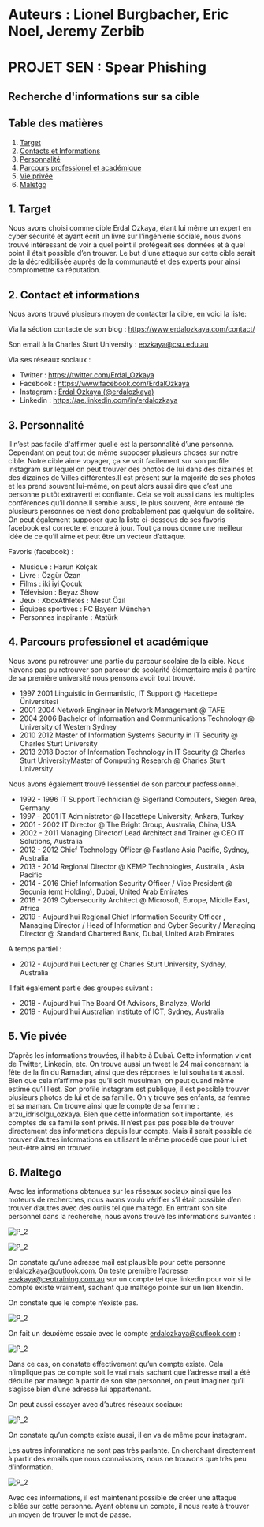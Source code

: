 # Auteurs : Lionel Burgbacher, Eric Noel, Jeremy Zerbib

# PROJET SEN : Spear Phishing

## Recherche d'informations sur sa cible

## Table des matières 

1. [ Target ](#target)
2. [ Contacts et Informations ](#candi)
3. [ Personnalité ](#perso)
4. [ Parcours professionel et académique ](#parc)
5. [ Vie privée ](#vp)
6. [ Maletgo ](#malt)

<a name="target"></a>

## 1. Target

Nous avons choisi comme cible Erdal Ozkaya, étant lui même un expert en cyber sécurité et ayant écrit un livre sur l'ingénierie sociale, nous avons trouvé intéressant de voir à quel point il protégeait ses données et à quel point il était possible d’en trouver. Le but d'une attaque sur cette cible  serait de la décrédibilisée auprès de la communauté et des experts pour ainsi compromettre sa réputation.

<a name="candi"></a>

## 2. Contact et informations

Nous avons trouvé plusieurs moyen de contacter la cible, en voici la liste:

Via la séction contacte de son blog : https://www.erdalozkaya.com/contact/

Son email à la Charles Sturt University : eozkaya@csu.edu.au

Via ses réseaux sociaux :

- Twitter : https://twitter.com/Erdal_Ozkaya
- Facebook : https://www.facebook.com/ErdalOzkaya
- Instagram : [Erdal Ozkaya (@erdalozkaya)](https://www.instagram.com/erdalozkaya/)
- Linkedin : https://ae.linkedin.com/in/erdalozkaya

<a name="perso"></a>
## 3. Personnalité

Il n’est pas facile d'affirmer quelle est la personnalité d’une personne. Cependant on peut tout de même supposer plusieurs choses sur notre cible. Notre cible aime voyager, ça se voit facilement sur son profile instagram sur lequel on peut trouver des photos de lui dans des dizaines et des dizaines de Villes différentes.Il est présent sur la majorité de ses photos et les prend souvent lui-même, on peut alors aussi dire que c’est une personne plutôt extraverti et confiante. Cela se voit aussi dans les multiples conférences qu’il donne.Il semble aussi, le plus souvent, être entouré de plusieurs personnes ce n’est donc probablement pas quelqu’un de solitaire. On peut également supposer que la liste ci-dessous de ses favoris facebook est correcte et encore à jour. Tout ça nous donne une meilleur idée de ce qu’il aime et peut être un vecteur d’attaque. 

Favoris (facebook) :

- Musique : Harun Kolçak
- Livre : Özgür Özan
- Films : iki iyi Çocuk
- Télévision : Beyaz Show
- Jeux : XboxAthlètes : Mesut Özil
- Équipes sportives : FC Bayern München
- Personnes inspirante : Atatürk

<a name="parc"></a>
## 4. Parcours professionel et académique

Nous avons pu retrouver une partie du parcour scolaire de la cible. Nous n’avons pas pu retrouver son parcour de scolarité élémentaire mais à partire de sa première université nous pensons avoir tout trouvé.

- 1997 2001 Linguistic in Germanistic, IT Support @ Hacettepe Üniversitesi
- 2001 2004 Network Engineer in Network Management @ TAFE
- 2004 2006 Bachelor of Information and Communications Technology @ University of Western Sydney
- 2010 2012 Master of Information Systems Security in IT Security @ Charles Sturt University
- 2013 2018 Doctor of Information Technology in IT Security @ Charles Sturt UniversityMaster of Computing Research @ Charles Sturt University

Nous avons également trouvé l’essentiel de son parcour professionnel.
- 1992 - 1996 IT Support Technician @ Sigerland Computers, Siegen Area, Germany
- 1997 - 2001 IT Administrator @ Hacettepe University, Ankara, Turkey
- 2001 - 2002 IT Director @ The Bright Group, Australia, China, USA
- 2002 - 2011 Managing Director/ Lead Architect and Trainer @ CEO IT Solutions, Australia
- 2012 - 2012 Chief Technology Officer @ Fastlane Asia Pacific, Sydney, Australia
- 2013 - 2014 Regional Director @ KEMP Technologies, Australia , Asia Pacific
- 2014 - 2016 Chief Information Security Officer / Vice President @ Secunia (emt Holding), Dubai, United Arab Emirates
- 2016 - 2019 Cybersecurity Architect @ Microsoft, Europe, Middle East, Africa
- 2019 - Aujourd’hui Regional Chief Information Security Officer , Managing Director / Head of Information and Cyber Security / Managing Director @ Standard Chartered Bank, Dubai, United Arab Emirates

A temps partiel :
- 2012 - Aujourd’hui Lecturer @ Charles Sturt University, Sydney, Australia

Il fait également partie des groupes suivant :
- 2018 - Aujourd’hui The Board Of Advisors, Binalyze, World
- 2019 - Aujourd’hui Australian Institute of ICT, Sydney, Australia

<a name="vp"></a>
## 5. Vie pivée

D’après les informations trouvées, il habite à Dubaï. Cette information vient de Twitter, Linkedin, etc. On trouve aussi un tweet le 24 mai concernant la fête de la fin du Ramadan, ainsi que des réponses le lui souhaitant aussi. Bien que cela n’affirme pas qu’il soit musulman, on peut quand même estimé qu’il l’est. 
Son profile instagram est publique, il est possible trouver plusieurs photos de lui et de sa famille. On y trouve ses enfants, sa femme et sa maman. On trouve ainsi que le compte de sa femme : arzu_idrisolgu_ozkaya. Bien que cette information soit importante, les comptes de sa famille sont privés. Il n’est pas pas possible de trouver directement des informations depuis leur compte. Mais il serait possible de trouver d’autres informations en utilisant le même procédé que pour lui et peut-être ainsi en trouver.

<a name="malt"></a>
## 6. Maltego

Avec les informations obtenues sur les réseaux sociaux ainsi que les moteurs de recherches, nous avons voulu vérifier s’il était possible d’en trouver d’autres avec des outils tel que maltego. 
En entrant son site personnel dans la recherche, nous avons trouvé les informations suivantes : 

![P_2](assets/m1.png)

![P_2](assets/m2.png)

On constate qu’une adresse mail est plausible pour cette personne [erdalozkaya@outlook.com](mailto:erdalozkaya@outlook.com). On teste première l’adresse [eozkaya@ceotraining.com.au](mailto:eozkaya@ceotraining.com.au) sur un compte tel que linkedin pour voir si le compte existe vraiment, sachant que maltego pointe sur un lien likendin. 

On constate que le compte n’existe pas. 

![P_2](assets/m3.png)

On fait un deuxième essaie avec le compte [erdalozkaya@outlook.com](mailto:erdalozkaya@outlook.com) : 

![P_2](assets/m4.png)

Dans ce cas, on constate effectivement qu’un compte existe. Cela n’implique pas ce compte soit le vrai mais sachant que l’adresse mail a été déduite par maltego à partir de son site personnel, on peut imaginer qu’il s’agisse bien d’une adresse lui appartenant. 

On peut aussi essayer avec d’autres réseaux sociaux: 

![P_2](assets/m5.png)

On constate qu’un compte existe aussi, il en va de même pour instagram. 

Les autres informations ne sont pas très parlante.
En cherchant directement à partir des emails que nous connaissons, nous ne trouvons que très peu d’information. 

![P_2](assets/m6.png)

Avec ces informations, il est maintenant possible de créer une attaque ciblée sur cette personne. Ayant obtenu un compte, il nous reste à trouver un moyen de trouver le mot de passe.
